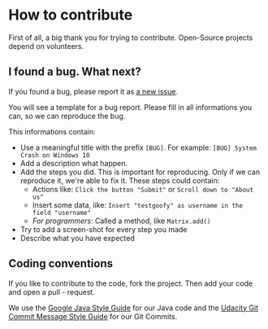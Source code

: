 # How to contribute

First of all, a big thank you for trying to contribute. Open-Source projects depend on volunteers.

## I found a bug. What next?

If you found a bug, please report it as [a new issue](https://github.com/testgoofy/Matrix/issues/new?assignees=&labels=bug&template=bug_report.md&title=%5BBUG%5D%3A+Something+went+clearly+wrog...).

You will see a template for a bug report. Please fill in all informations you can, so we can reproduce the bug.

This informations contain:

- Use a meaningful title with the prefix `[BUG]`. For example: `[BUG] System Crash on Windows 10`
- Add a description what happen.
- Add the steps you did. This is important for reproducing. Only if we can reproduce it, we're able to fix it. These steps could contain:
  - Actions like: `Click the button "Submit"` or `Scroll down to "About us"`
  - Insert some data, like: `Insert "testgoofy" as username in the field "username"`
  - *For programmers*: Called a method, like `Matrix.add()`
- Try to add a screen-shot for every step you made
- Describe what you have expected



## Coding conventions

If you like to contribute to the code, fork the project. Then add your code and open a pull - request.

We use the [Google Java Style Guide](https://google.github.io/styleguide/javaguide.html) for our Java code and the [Udacity Git Commit Message Style Guide](https://udacity.github.io/git-styleguide/) for our Git Commits.